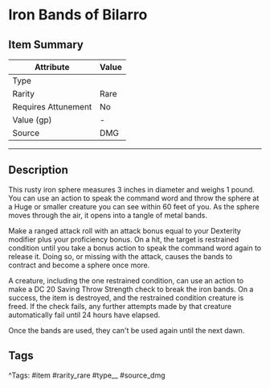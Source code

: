 # Iron Bands of Bilarro

## Item Summary

| Attribute            | Value                        |
|----------------------|------------------------------|
| Type                 |   |
| Rarity               | Rare             |
| Requires Attunement  | No                |
| Value (gp)           | -    |
| Source               | DMG |

---

## Description

This rusty iron sphere measures 3 inches in diameter and weighs 1 pound. You can use an action to speak the command word and throw the sphere at a Huge or smaller creature you can see within 60 feet of you. As the sphere moves through the air, it opens into a tangle of metal bands.

Make a ranged attack roll with an attack bonus equal to your Dexterity modifier plus your proficiency bonus. On a hit, the target is restrained condition until you take a bonus action to speak the command word again to release it. Doing so, or missing with the attack, causes the bands to contract and become a sphere once more.

A creature, including the one restrained condition, can use an action to make a DC 20 Saving Throw Strength check to break the iron bands. On a success, the item is destroyed, and the restrained condition creature is freed. If the check fails, any further attempts made by that creature automatically fail until 24 hours have elapsed.

Once the bands are used, they can't be used again until the next dawn.

## Tags

^Tags: #item #rarity_rare #type__ #source_dmg